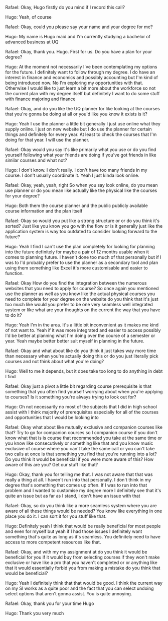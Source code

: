 Rafael: Okay, Hugo firstly do you mind if I record this call? 

Hugo: Yeah, of course 

Rafael: Okay, could you please say your name and your degree for me? 

Hugo: My name is Hugo maid and I'm currently studying a bachelor of advanced business at UQ 

Rafael: Okay, thank you. Hugo. First for us. Do you have a plan for your degree? 

Hugo: At the moment not necessarily I've been contemplating my options for the future. I definitely want to follow through my degree. I do have an interest in finance and economics and possibly accounting but I'm kind of being introduced now. No I'm exploring my opportunities with that. Otherwise I would like to just learn a bit more about the workforce so not the current plan with my degree itself but definitely I want to do some stuff with finance majoring and finance 

Rafael: Okay, and do you like the UQ planner for like looking at the courses that you're gonna be doing at all or you'd like you know it exists is it? 

Hugo: Yeah I use the planner a little bit generally I just use online what they supply online. I just on new website but I do use the planner for certain things and definitely for every year. At least to check the courses that I'm doing for that year. I will use the planner. 

Rafael: Okay would you say it's like primarily what you use or do you find yourself following what your friends are doing if you've got friends in like similar courses and what not? 

Hugo: I don't know. I don't really. I don't have too many friends in my course. I don't usually coordinate it. Yeah I just kinda look online. 

Rafael: Okay, yeah, yeah, right So when you say look online, do you mean use planner or do you mean like actually like the physical like the courses for your degree? 

Hugo: Both them the course planner and the public publicly available course information and the plan itself 

Rafael: Okay so would you put like a strong structure or or do you think it's sorted? Just like you know you go with the flow or is it generally just like the application system is way too outdated to consider looking forward to the future? 

Hugo: Yeah I find I can't use the plan completely for looking for planning into the future definitely for maybe a pair of 12 months usable when it comes to planning future. I haven't done too much of that personally but if I was to I'd probably prefer to use the planner as a secondary tool and plan using them something like Excel it's more customisable and easier to function. 

Rafael: Okay How do you find the integration between the numerous websites that you need to apply for course? So once again you mentioned use the planner as well as you know like the actual physical courses you need to complete for your degree on the website do you think that it's just too much like would you prefer to be one very seamless well integrated system or like what are your thoughts on the current the way that you have to do it? 

Hugo: Yeah I'm in the area. It's a little bit inconvenient as it makes me kind of not want to. Yeah if it was more integrated and easier to access possibly I'd be better at planning what I'm doing over the course of a semester or year. Yeah maybe better better suit myself in planning in the future. 

Rafael: Okay and what about like do you think it just takes way more time than necessary when you're actually doing this or do you just literally pick courses and not think about what you're doing? 

Hugo: Well to me it depends, but it does take too long to do anything in debt I find 

Rafael: Okay just a pivot a little bit regarding course prerequisite is that something that you often find yourself worrying about when you're applying to courses? Is it something you're always trying to look out for? 

Hugo: Oh not necessarily no most of the subjects that I did in high school assist with I think majority of prerequisites especially for all of the courses and opportunities that I would be looking into 

Rafael: Okay what about like mutually exclusive and companion courses like that? Try to go for companion courses so I companion course if you don't know what that is is course that recommended you take at the same time or you know like consecutively or something like that and you know music exclusive of course where you can't take the same call or you can't take two calls at once is that something you find that you're running into a lot? Do you think it would be beneficial if you were more aware of this? How aware of this are you? Get our stuff like that? 

Hugo: Okay, thank you for telling me that. I was not aware that that was really a thing at all. I haven't run into that personally. I don't think in my degree that's something that comes up often. If I was to run into that problem and I wanted to customise my degree more I definitely see that it's quite an issue but as far as I stand, I don't have an issue with that 

Rafael: Okay, so do you think like a more seamless system where you are aware of all these things would be needed? You know like everything in one place you do it. I can sort it for you stuff like that. 

Hugo: Definitely yeah I think that would be really beneficial for most people and even for myself but yeah if I had those issues I definitely want something that's quite as long as it's seamless. You definitely need to have access to more competent resources like that. 

Rafael: Okay, and with my my assignment at do you think it would be beneficial for you if it would buy from selecting courses if they won't make exclusive or have like a pro that you haven't completed or or anything like that it would essentially forbid you from making a mistake do you think that would be beneficial? 

Hugo: Yeah I definitely think that that would be good. I think the current way on my SI works as a quite poor and the fact that you can select undoing select options that aren't gonna assist. You is quite annoying. 

Rafael: Okay, thank you for your time Hugo 

Hugo: Thank you very much 

